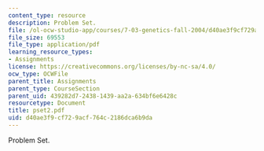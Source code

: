 ```yaml
---
content_type: resource
description: Problem Set.
file: /ol-ocw-studio-app/courses/7-03-genetics-fall-2004/d40ae3f9cf729acf764c2186dca6b9da_pset2.pdf
file_size: 69553
file_type: application/pdf
learning_resource_types:
- Assignments
license: https://creativecommons.org/licenses/by-nc-sa/4.0/
ocw_type: OCWFile
parent_title: Assignments
parent_type: CourseSection
parent_uid: 439282d7-2438-1439-aa2a-634bf6e6428c
resourcetype: Document
title: pset2.pdf
uid: d40ae3f9-cf72-9acf-764c-2186dca6b9da
---
```

Problem Set.